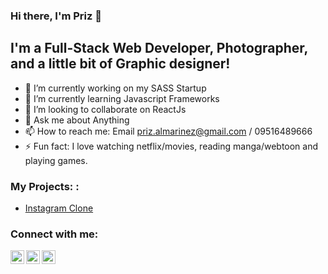 ### Hi there, I'm Priz  👋

## I'm a Full-Stack Web Developer, Photographer, and a little bit of Graphic designer!

- 🔭 I’m currently working on my SASS Startup
- 🌱 I’m currently learning Javascript Frameworks 
- 👯 I’m looking to collaborate on ReactJs 
- 💬 Ask me about Anything
- 📫 How to reach me: Email priz.almarinez@gmail.com / 09516489666 
- ⚡ Fun fact: I love watching netflix/movies, reading manga/webtoon and playing games.


### My Projects: :

- [Instagram Clone][insta]


### Connect with me:

[<img align="left" alt="prizalmarinez | Facebook" width="22px" src="https://cdn.jsdelivr.net/npm/simple-icons@v3/icons/facebook.svg" />][facebook]
[<img align="left" alt="prizalmarinez | LinkedIn" width="22px" src="https://cdn.jsdelivr.net/npm/simple-icons@v3/icons/linkedin.svg" />][linkedin]
[<img align="left" alt="prizalmarinez | Stackoverflow" width="22px" src="https://cdn.jsdelivr.net/npm/simple-icons@v3/icons/stackoverflow.svg" />][stackoverflow]


[facebook]: https://www.facebook.com/priz.louie.almarinez
[linkedin]: https://www.linkedin.com/in/priz-almarinez-93a74b138/
[stackoverflow]: https://stackoverflow.com/users/8469870/priz
[insta]: https://ama-mvp.herokuapp.com/discover


